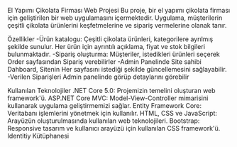 El Yapımı Çikolata Firması Web Projesi
Bu proje, bir el yapımı çikolata firması için geliştirilen bir web uygulamasını içermektedir. Uygulama, müşterilerin çeşitli çikolata ürünlerini keşfetmelerine ve sipariş vermelerine olanak tanır.

Özellikler
-Ürün katalogu: Çeşitli çikolata ürünleri, kategorilere ayrılmış şekilde sunulur. Her ürün için ayrıntılı açıklama, fiyat ve stok bilgileri bulunmaktadır.
-Sipariş oluşturma: Müşteriler, istedikleri ürünleri seçerek  Order sayfasından Sipariş verebilirler 
-Admin Panelinde Site sahibi Dahboard, Sitenin Her sayfasını istediği şekilde güncellemesini sağlayabilir.
-Verilen Siparişleri Admin panelinde görüp detaylarını görebilir



Kullanılan Teknolojiler
.NET Core 5.0: Projemizin temelini oluşturan web framework'ü.
ASP.NET Core MVC: Model-View-Controller mimarisini kullanarak uygulama geliştirmemizi sağlar.
Entity Framework Core: Veritabanı işlemlerini yönetmek için kullanılır.
HTML, CSS ve JavaScript: Arayüzün oluşturulmasında kullanılan web teknolojileri.
Bootstrap: Responsive tasarım ve kullanıcı arayüzü için kullanılan CSS framework'ü.
Identitiy Kütüphanesi
